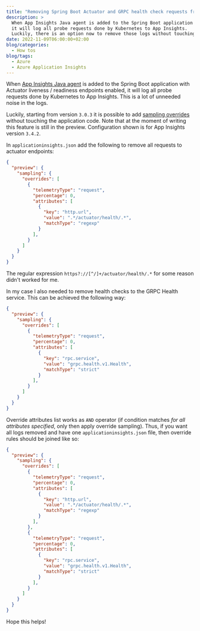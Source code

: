 ```yaml
---
title: "Removing Spring Boot Actuator and GRPC health check requests from App Insights"
description: >
  When App Insights Java agent is added to the Spring Boot application with Actuator liveness / readiness endpoints enabled,
  it will log all probe requests done by Kubernetes to App Insights.
  Luckily, there is an option now to remove those logs without touching the application code.
date: 2022-11-09T06:00:00+02:00
blog/categories:
  - How tos
blog/tags:
  - Azure
  - Azure Application Insights
---
```


When [App Insights Java agent](https://github.com/microsoft/ApplicationInsights-Java) is added to the Spring Boot application with Actuator liveness / readiness endpoints enabled, it will log all probe requests done by Kubernetes to App Insights.
This is a lot of unneeded noise in the logs.

Luckily, starting from version `3.0.3` it is possible to add [sampling overrides](https://learn.microsoft.com/en-us/azure/azure-monitor/app/java-standalone-sampling-overrides) without touching the application code.
Note that at the moment of writing this feature is still in the preview.
Configuration shown is for App Insights version `3.4.2`.

In `applicationinsights.json` add the following to remove all requests to actuator endpoints:

```json
{
  "preview": {
    "sampling": {
      "overrides": [
        {
          "telemetryType": "request",
          "percentage": 0,
          "attributes": [
            {
              "key": "http.url",
              "value": ".*/actuator/health/.*",
              "matchType": "regexp"
            }
          ],
        }
      ]
    }
  }
}
```

The regular expression `https?://[^/]+/actuator/health/.*` for some reason didn't worked for me.

In my case I also needed to remove health checks to the GRPC Health service.
This can be achieved the following way:

```json
{
  "preview": {
    "sampling": {
      "overrides": [
        {
          "telemetryType": "request",
          "percentage": 0,
          "attributes": [
            {
              "key": "rpc.service",
              "value": "grpc.health.v1.Health",
              "matchType": "strict"
            }
          ],
        }
      ]
    }
  }
}
```

Override attributes list works as `AND` operator (if condition matches *for all attributes specified*, only then apply override sampling).
Thus, if you want all logs removed and have one `applicationinsights.json` file, then override rules should be joined like so:

```json
{
  "preview": {
    "sampling": {
      "overrides": [
        {
          "telemetryType": "request",
          "percentage": 0,
          "attributes": [
            {
              "key": "http.url",
              "value": ".*/actuator/health/.*",
              "matchType": "regexp"
            }
          ],
        },
        {
          "telemetryType": "request",
          "percentage": 0,
          "attributes": [
            {
              "key": "rpc.service",
              "value": "grpc.health.v1.Health",
              "matchType": "strict"
            }
          ],
        }
      ]
    }
  }
}
```

Hope this helps!
